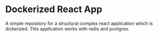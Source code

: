 # Dockerized React App
A simple repository for a structural complex react application which is dickerized. This application works with redis and postgres.
